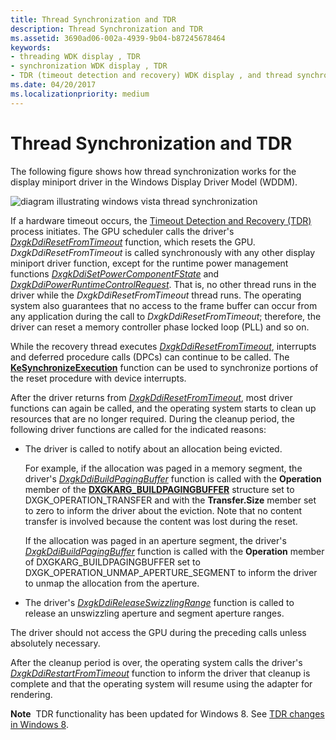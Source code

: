 ```yaml
---
title: Thread Synchronization and TDR
description: Thread Synchronization and TDR
ms.assetid: 3690ad06-002a-4939-9b04-b87245678464
keywords:
- threading WDK display , TDR
- synchronization WDK display , TDR
- TDR (timeout detection and recovery) WDK display , and thread synchronization
ms.date: 04/20/2017
ms.localizationpriority: medium
---
```


# Thread Synchronization and TDR


The following figure shows how thread synchronization works for the display miniport driver in the Windows Display Driver Model (WDDM).

![diagram illustrating windows vista thread synchronization](images/lddmsync.png)

If a hardware timeout occurs, the [Timeout Detection and Recovery (TDR)](timeout-detection-and-recovery.md) process initiates. The GPU scheduler calls the driver's [*DxgkDdiResetFromTimeout*](https://docs.microsoft.com/windows-hardware/drivers/ddi/content/d3dkmddi/nc-d3dkmddi-dxgkddi_resetfromtimeout) function, which resets the GPU. *DxgkDdiResetFromTimeout* is called synchronously with any other display miniport driver function, except for the runtime power management functions [*DxgkDdiSetPowerComponentFState*](https://docs.microsoft.com/windows-hardware/drivers/ddi/content/d3dkmddi/nc-d3dkmddi-dxgkddisetpowercomponentfstate) and [*DxgkDdiPowerRuntimeControlRequest*](https://docs.microsoft.com/windows-hardware/drivers/ddi/content/d3dkmddi/nc-d3dkmddi-dxgkddipowerruntimecontrolrequest). That is, no other thread runs in the driver while the *DxgkDdiResetFromTimeout* thread runs. The operating system also guarantees that no access to the frame buffer can occur from any application during the call to *DxgkDdiResetFromTimeout*; therefore, the driver can reset a memory controller phase locked loop (PLL) and so on.

While the recovery thread executes [*DxgkDdiResetFromTimeout*](https://docs.microsoft.com/windows-hardware/drivers/ddi/content/d3dkmddi/nc-d3dkmddi-dxgkddi_resetfromtimeout), interrupts and deferred procedure calls (DPCs) can continue to be called. The [**KeSynchronizeExecution**](https://docs.microsoft.com/windows-hardware/drivers/ddi/content/wdm/nf-wdm-kesynchronizeexecution) function can be used to synchronize portions of the reset procedure with device interrupts.

After the driver returns from [*DxgkDdiResetFromTimeout*](https://docs.microsoft.com/windows-hardware/drivers/ddi/content/d3dkmddi/nc-d3dkmddi-dxgkddi_resetfromtimeout), most driver functions can again be called, and the operating system starts to clean up resources that are no longer required. During the cleanup period, the following driver functions are called for the indicated reasons:

-   The driver is called to notify about an allocation being evicted.

    For example, if the allocation was paged in a memory segment, the driver's [*DxgkDdiBuildPagingBuffer*](https://docs.microsoft.com/windows-hardware/drivers/ddi/content/d3dkmddi/nc-d3dkmddi-dxgkddi_buildpagingbuffer) function is called with the **Operation** member of the [**DXGKARG\_BUILDPAGINGBUFFER**](https://docs.microsoft.com/windows-hardware/drivers/ddi/content/d3dkmddi/ns-d3dkmddi-_dxgkarg_buildpagingbuffer) structure set to DXGK\_OPERATION\_TRANSFER and with the **Transfer.Size** member set to zero to inform the driver about the eviction. Note that no content transfer is involved because the content was lost during the reset.

    If the allocation was paged in an aperture segment, the driver's [*DxgkDdiBuildPagingBuffer*](https://docs.microsoft.com/windows-hardware/drivers/ddi/content/d3dkmddi/nc-d3dkmddi-dxgkddi_buildpagingbuffer) function is called with the **Operation** member of DXGKARG\_BUILDPAGINGBUFFER set to DXGK\_OPERATION\_UNMAP\_APERTURE\_SEGMENT to inform the driver to unmap the allocation from the aperture.

-   The driver's [*DxgkDdiReleaseSwizzlingRange*](https://docs.microsoft.com/windows-hardware/drivers/ddi/content/d3dkmddi/nc-d3dkmddi-dxgkddi_releaseswizzlingrange) function is called to release an unswizzling aperture and segment aperture ranges.

The driver should not access the GPU during the preceding calls unless absolutely necessary.

After the cleanup period is over, the operating system calls the driver's [*DxgkDdiRestartFromTimeout*](https://docs.microsoft.com/windows-hardware/drivers/ddi/content/d3dkmddi/nc-d3dkmddi-dxgkddi_restartfromtimeout) function to inform the driver that cleanup is complete and that the operating system will resume using the adapter for rendering.

**Note**  TDR functionality has been updated for Windows 8. See [TDR changes in Windows 8](tdr-changes-in-windows-8.md).

 

 

 





